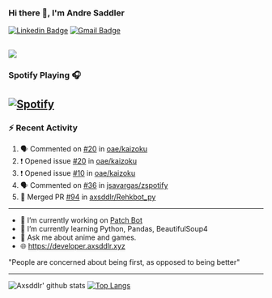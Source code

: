 ### Hi there 👋, I'm Andre Saddler
[![Linkedin Badge](https://img.shields.io/badge/-andrexsaddler-blue?style=flat-square&logo=Linkedin&logoColor=white&link=https://www.linkedin.com/in/andrexsaddler/)](https://www.linkedin.com/in/andrexsaddler/)
[![Gmail Badge](https://img.shields.io/badge/-contact@rehkloos.com-c14438?style=flat-square&logo=Gmail&logoColor=white&link=mailto:contact@rehkloos.com)](mailto:contact@rehkloos.com)

![](https://komarev.com/ghpvc/?username=axsddlr&color=dc143c)
---
### Spotify Playing 🎧

[![Spotify](https://novatorem.rehkloos.vercel.app/api/spotify)](https://open.spotify.com/user/Rehkloos)
---

### :zap: Recent Activity

<!--START_SECTION:activity-->
1. 🗣 Commented on [#20](https://github.com/oae/kaizoku/issues/20) in [oae/kaizoku](https://github.com/oae/kaizoku)
2. ❗️ Opened issue [#20](https://github.com/oae/kaizoku/issues/20) in [oae/kaizoku](https://github.com/oae/kaizoku)
3. ❗️ Opened issue [#10](https://github.com/oae/kaizoku/issues/10) in [oae/kaizoku](https://github.com/oae/kaizoku)
4. 🗣 Commented on [#36](https://github.com/jsavargas/zspotify/issues/36) in [jsavargas/zspotify](https://github.com/jsavargas/zspotify)
5. 🎉 Merged PR [#94](https://github.com/axsddlr/Rehkbot_py/pull/94) in [axsddlr/Rehkbot_py](https://github.com/axsddlr/Rehkbot_py)
<!--END_SECTION:activity-->

---

- 🔭 I’m currently working on [Patch Bot](https://github.com/axsddlr/patch_bot)
- 🌱 I’m currently learning Python, Pandas, BeautifulSoup4
- 💬 Ask me about anime and games.
- 🌐 https://developer.axsddlr.xyz

"People are concerned about being first, as opposed to being better"

---
![Axsddlr' github stats](https://github-readme-stats.vercel.app/api?username=axsddlr&count_private=true)
[![Top Langs](https://github-readme-stats.vercel.app/api/top-langs/?username=axsddlr&layout=compact)](https://github.com/anuraghazra/github-readme-stats)
